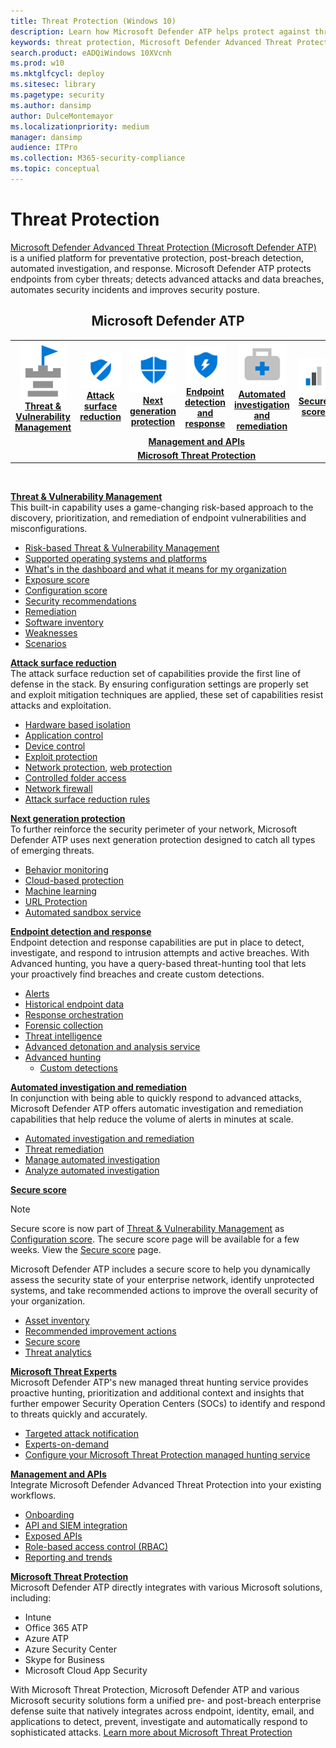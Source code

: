 ```yaml
---
title: Threat Protection (Windows 10)
description: Learn how Microsoft Defender ATP helps protect against threats.
keywords: threat protection, Microsoft Defender Advanced Threat Protection, attack surface reduction, next generation protection, endpoint detection and response, automated investigation and response, microsoft threat experts, secure score, advanced hunting, cyber threat hunting, web threat protection
search.product: eADQiWindows 10XVcnh
ms.prod: w10
ms.mktglfcycl: deploy
ms.sitesec: library
ms.pagetype: security
ms.author: dansimp
author: DulceMontemayor
ms.localizationpriority: medium
manager: dansimp
audience: ITPro
ms.collection: M365-security-compliance
ms.topic: conceptual
---
```


# Threat Protection
[Microsoft Defender Advanced Threat Protection (Microsoft Defender ATP)](https://go.microsoft.com/fwlink/p/?linkid=2069559) is a unified platform for preventative protection, post-breach detection, automated investigation, and response. Microsoft Defender ATP protects endpoints from cyber threats; detects advanced attacks and data breaches, automates security incidents and improves security posture.

<center><h2>Microsoft Defender ATP</center></h2>
<table>
<tr>
<td><a href="#tvm"><center><img src="images/TVM_icon.png"> <br><b>Threat & Vulnerability Management</b></center></a></td>
<td><a href="#asr"><center><img src="images/ASR_icon.png"> <br><b>Attack surface reduction</b></center></a></td>
<td><center><a href="#ngp"><img src="images/NGP_icon.png"><br> <b>Next generation protection</b></a></center></td>
<td><center><a href="#edr"><img src="images/EDR_icon.png"><br> <b>Endpoint detection and response</b></a></center></td>
<td><center><a href="#ai"><img src="images/AR_icon.png"><br> <b>Automated investigation and remediation</b></a></center></td>
<td><center><a href="#ss"><img src="images/SS_icon.png"><br><b>Secure score</b></a></center></td>
<td><center><a href="#mte"><img src="images/MTE_icon.png"><br> <b>Microsoft Threat Experts</b></a></center></td>
</tr>
<tr>
<td colspan="7">
<a href="#apis"><center><b>Management and APIs</a></b></center></td>
</tr>
<tr>
<td colspan="7"><a href="#mtp"><center><b>Microsoft Threat Protection</a></center></b></td>
</tr>
</table>
<br>

<a name="tvm"></a>

**[Threat & Vulnerability Management](microsoft-defender-atp/next-gen-threat-and-vuln-mgt.md)**<br>
This built-in capability uses a game-changing risk-based approach to the discovery, prioritization, and remediation of endpoint vulnerabilities and misconfigurations. 

- [Risk-based Threat & Vulnerability Management](microsoft-defender-atp/next-gen-threat-and-vuln-mgt.md) 
- [Supported operating systems and platforms](microsoft-defender-atp/tvm-supported-os.md)
- [What's in the dashboard and what it means for my organization](microsoft-defender-atp/tvm-dashboard-insights.md)
- [Exposure score](microsoft-defender-atp/tvm-exposure-score.md)
- [Configuration score](microsoft-defender-atp/configuration-score.md)
- [Security recommendations](microsoft-defender-atp/tvm-security-recommendation.md)
- [Remediation](microsoft-defender-atp/tvm-remediation.md)
- [Software inventory](microsoft-defender-atp/tvm-software-inventory.md)
- [Weaknesses](microsoft-defender-atp/tvm-weaknesses.md)
- [Scenarios](microsoft-defender-atp/threat-and-vuln-mgt-scenarios.md)

<a name="asr"></a>

**[Attack surface reduction](microsoft-defender-atp/overview-attack-surface-reduction.md)**<br>
The attack surface reduction set of capabilities provide the first line of defense in the stack. By ensuring configuration settings are properly set and exploit mitigation techniques are applied, these set of capabilities resist attacks and exploitation.

- [Hardware based isolation](microsoft-defender-atp/overview-hardware-based-isolation.md)
- [Application control](windows-defender-application-control/windows-defender-application-control.md)
- [Device control](device-guard/introduction-to-device-guard-virtualization-based-security-and-windows-defender-application-control.md)
- [Exploit protection](microsoft-defender-atp/exploit-protection.md)
- [Network protection](microsoft-defender-atp/network-protection.md), [web protection](microsoft-defender-atp/web-protection-overview.md)
- [Controlled folder access](microsoft-defender-atp/controlled-folders.md)
- [Network firewall](windows-firewall/windows-firewall-with-advanced-security.md)
- [Attack surface reduction rules](microsoft-defender-atp/attack-surface-reduction.md)

<a name="ngp"></a>

**[Next generation protection](windows-defender-antivirus/windows-defender-antivirus-in-windows-10.md)**<br>
To further reinforce the security perimeter of your network, Microsoft Defender ATP uses next generation protection designed to catch all types of emerging threats.

- [Behavior monitoring](/windows/security/threat-protection/windows-defender-antivirus/configure-real-time-protection-windows-defender-antivirus)
- [Cloud-based protection](/windows/security/threat-protection/windows-defender-antivirus/enable-cloud-protection-windows-defender-antivirus)
- [Machine learning](windows-defender-antivirus/utilize-microsoft-cloud-protection-windows-defender-antivirus.md)
- [URL Protection](/windows/security/threat-protection/windows-defender-antivirus/configure-network-connections-windows-defender-antivirus)
- [Automated sandbox service](windows-defender-antivirus/configure-block-at-first-sight-windows-defender-antivirus.md)

<a name="edr"></a>

**[Endpoint detection and response](microsoft-defender-atp/overview-endpoint-detection-response.md)**<br>
Endpoint detection and response capabilities are put in place to detect, investigate, and respond to intrusion attempts and active breaches. With Advanced hunting, you have a query-based threat-hunting tool that lets your proactively find breaches and create custom detections.

- [Alerts](microsoft-defender-atp/alerts-queue.md)
- [Historical endpoint data](microsoft-defender-atp/investigate-machines.md#timeline)
- [Response orchestration](microsoft-defender-atp/response-actions.md)
- [Forensic collection](microsoft-defender-atp/respond-machine-alerts.md#collect-investigation-package-from-machines)
- [Threat intelligence](microsoft-defender-atp/threat-indicator-concepts.md)
- [Advanced detonation and analysis service](microsoft-defender-atp/respond-file-alerts.md#deep-analysis)
- [Advanced hunting](microsoft-defender-atp/advanced-hunting-overview.md)
    - [Custom detections](microsoft-defender-atp/overview-custom-detections.md)

<a name="ai"></a>

**[Automated investigation and remediation](microsoft-defender-atp/automated-investigations.md)**<br>
In conjunction with being able to quickly respond to advanced attacks, Microsoft Defender ATP offers automatic investigation and remediation capabilities that help reduce the volume of alerts in minutes at scale. 

- [Automated investigation and remediation](microsoft-defender-atp/automated-investigations.md)
- [Threat remediation](microsoft-defender-atp/automated-investigations.md#how-threats-are-remediated)
- [Manage automated investigation](microsoft-defender-atp/manage-auto-investigation.md)
- [Analyze automated investigation](microsoft-defender-atp/manage-auto-investigation.md#analyze-automated-investigations)

<a name="ss"></a>

**[Secure score](microsoft-defender-atp/overview-secure-score.md)**<br>
>[!NOTE]
>  Secure score is now part of [Threat & Vulnerability Management](microsoft-defender-atp/next-gen-threat-and-vuln-mgt.md)  as [Configuration score](microsoft-defender-atp/configuration-score.md). The secure score page will be available for a few weeks. View the [Secure score](https://docs.microsoft.com/windows/security/threat-protection/microsoft-defender-atp/overview-secure-score) page.

Microsoft Defender ATP includes a secure score to help you dynamically assess the security state of your enterprise network, identify unprotected systems, and take recommended actions to improve the overall security of your organization.
- [Asset inventory](microsoft-defender-atp/secure-score-dashboard.md)
- [Recommended improvement actions](microsoft-defender-atp/secure-score-dashboard.md)
- [Secure score](microsoft-defender-atp/overview-secure-score.md)
- [Threat analytics](microsoft-defender-atp/threat-analytics.md)

<a name="mte"></a>

**[Microsoft Threat Experts](microsoft-defender-atp/microsoft-threat-experts.md)**<br>
Microsoft Defender ATP's new managed threat hunting service provides proactive hunting, prioritization and additional context and insights that further empower Security Operation Centers (SOCs) to identify and respond to threats quickly and accurately. 

- [Targeted attack notification](microsoft-defender-atp/microsoft-threat-experts.md)
- [Experts-on-demand](microsoft-defender-atp/microsoft-threat-experts.md)
- [Configure your Microsoft Threat Protection managed hunting service](microsoft-defender-atp/configure-microsoft-threat-experts.md)

<a name="apis"></a>

**[Management and APIs](microsoft-defender-atp/management-apis.md)**<br>
Integrate Microsoft Defender Advanced Threat Protection into your existing workflows.
- [Onboarding](microsoft-defender-atp/onboard-configure.md)
- [API and SIEM integration](microsoft-defender-atp/configure-siem.md)
- [Exposed APIs](microsoft-defender-atp/apis-intro.md)
- [Role-based access control (RBAC)](microsoft-defender-atp/rbac.md)
- [Reporting and trends](microsoft-defender-atp/powerbi-reports.md)

<a name="mtp"></a>

**[Microsoft Threat Protection](threat-protection-integration.md)** <br>
 Microsoft Defender ATP directly integrates with various Microsoft solutions, including:
- Intune
- Office 365 ATP
- Azure ATP
- Azure Security Center
- Skype for Business 
- Microsoft Cloud App Security
 
 With Microsoft Threat Protection, Microsoft Defender ATP and various Microsoft security solutions form a unified pre- and post-breach enterprise defense suite that natively integrates across endpoint, identity, email, and applications to detect, prevent, investigate and automatically respond to sophisticated attacks. [Learn more about Microsoft Threat Protection](https://docs.microsoft.com/microsoft-365/security/mtp/microsoft-threat-protection)
